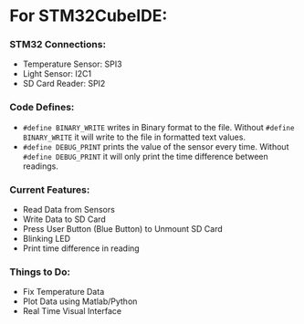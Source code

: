 # For STM32CubeIDE:
### STM32 Connections:
- Temperature Sensor: SPI3
- Light Sensor: I2C1
- SD Card Reader: SPI2


### Code Defines:
- `#define BINARY_WRITE` writes in Binary format to the file. Without `#define BINARY_WRITE` it will write to the file in formatted text values.
- `#define DEBUG_PRINT` prints the value of the sensor every time. Without `#define DEBUG_PRINT` it will only print the time difference between readings. 

### Current Features:
- Read Data from Sensors
- Write Data to SD Card
- Press User Button (Blue Button) to Unmount SD Card
- Blinking LED
- Print time difference in reading

### Things to Do:
- Fix Temperature Data
- Plot Data using Matlab/Python
- Real Time Visual Interface 

